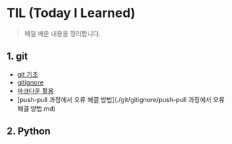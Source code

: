 # TIL (Today I Learned)

> 매일 배운 내용을 정리합니다.

## 1. git

* [git 기초](./git/git.md)
* [gitignore](./git/gitignore)
* [마크다운 활용](./markdown.md)
* [push-pull 과정에서 오류 해결 방법](./git/gitignore/push-pull 과정에서 오류 해결 방법.md)



## 2. Python


